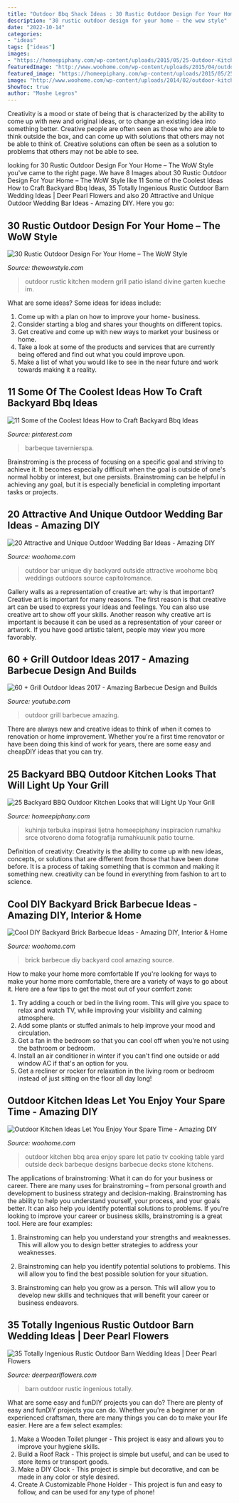 ```yaml
---
title: "Outdoor Bbq Shack Ideas : 30 Rustic Outdoor Design For Your Home – The Wow Style"
description: "30 rustic outdoor design for your home – the wow style"
date: "2022-10-14"
categories:
- "ideas"
tags: ["ideas"]
images:
- "https://homeepiphany.com/wp-content/uploads/2015/05/25-Outdoor-Kitchen-Designs-That-Will-Light-Up-Your-Grill-20.jpg"
featuredImage: "http://www.woohome.com/wp-content/uploads/2015/04/outdoor-wedding-bar-woohome-4.jpg"
featured_image: "https://homeepiphany.com/wp-content/uploads/2015/05/25-Outdoor-Kitchen-Designs-That-Will-Light-Up-Your-Grill-20.jpg"
image: "http://www.woohome.com/wp-content/uploads/2014/02/outdoor-kitchen-15.jpg"
ShowToc: true
author: "Moshe Legros"
---
```



Creativity is a mood or state of being that is characterized by the ability to come up with new and original ideas, or to change an existing idea into something better. Creative people are often seen as those who are able to think outside the box, and can come up with solutions that others may not be able to think of. Creative solutions can often be seen as a solution to problems that others may not be able to see.

	

		
looking for 30 Rustic Outdoor Design For Your Home – The WoW Style you've came to the right page. We have 8 Images about 30 Rustic Outdoor Design For Your Home – The WoW Style like 11 Some of the Coolest Ideas How to Craft Backyard Bbq Ideas, 35 Totally Ingenious Rustic Outdoor Barn Wedding Ideas | Deer Pearl Flowers and also 20 Attractive and Unique Outdoor Wedding Bar Ideas - Amazing DIY. Here you go:
		
    
## 30 Rustic Outdoor Design For Your Home – The WoW Style

<img loading=lazy src="http://thewowstyle.com/wp-content/uploads/2015/02/kitchen-divine-modern-kitchen-design-endearing-kitchen-island-design-ideas-rustic-style-modern-outdoor-kitchen-design-ideas.jpg" onerror="this.onerror=null;this.src='https://tse2.mm.bing.net/th?id=OIP.tn1YEezf-2YQa8-bFvgRggHaFj&amp;pid=15.1';" alt="30 Rustic Outdoor Design For Your Home – The WoW Style">

_Source: thewowstyle.com_

>outdoor rustic kitchen modern grill patio island divine garten kueche im. 

	

What are some ideas?
Some ideas for ideas include:
1. Come up with a plan on how to improve your home- business. 
2. Consider starting a blog and shares your thoughts on different topics. 
3. Get creative and come up with new ways to market your business or home. 
4. Take a look at some of the products and services that are currently being offered and find out what you could improve upon. 
5. Make a list of what you would like to see in the near future and work towards making it a reality. 

    
## 11 Some Of The Coolest Ideas How To Craft Backyard Bbq Ideas

<img loading=lazy src="https://i.pinimg.com/736x/12/51/cf/1251cf1db7c72073651f79251251cc28.jpg" onerror="this.onerror=null;this.src='https://tse2.mm.bing.net/th?id=OIP.GLKOJojeITVVFNdx3N5aowHaHa&amp;pid=15.1';" alt="11 Some of the Coolest Ideas How to Craft Backyard Bbq Ideas">

_Source: pinterest.com_

>barbeque tavernierspa. 

	

Brainstroming is the process of focusing on a specific goal and striving to achieve it. It becomes especially difficult when the goal is outside of one's normal hobby or interest, but one persists. Brainstroming can be helpful in achieving any goal, but it is especially beneficial in completing important tasks or projects.

    
## 20 Attractive And Unique Outdoor Wedding Bar Ideas - Amazing DIY

<img loading=lazy src="http://www.woohome.com/wp-content/uploads/2015/04/outdoor-wedding-bar-woohome-4.jpg" onerror="this.onerror=null;this.src='https://tse3.mm.bing.net/th?id=OIP.Y-voiVdaJrhncY_b6UrlAgHaLH&amp;pid=15.1';" alt="20 Attractive and Unique Outdoor Wedding Bar Ideas - Amazing DIY">

_Source: woohome.com_

>outdoor bar unique diy backyard outside attractive woohome bbq weddings outdoors source capitolromance. 

	

Gallery walls as a representation of creative art: why is that important?
Creative art is important for many reasons. The first reason is that creative art can be used to express your ideas and feelings. You can also use creative art to show off your skills. Another reason why creative art is important is because it can be used as a representation of your career or artwork. If you have good artistic talent, people may view you more favorably.

    
## 60 + Grill Outdoor Ideas 2017 - Amazing Barbecue Design And Builds

<img loading=lazy src="https://i.ytimg.com/vi/N8D3FYiJpyY/maxresdefault.jpg" onerror="this.onerror=null;this.src='https://tse1.mm.bing.net/th?id=OIP.Co2GLVpIkytjz3Ip5JpVhAHaEK&amp;pid=15.1';" alt="60 + Grill Outdoor Ideas 2017 - Amazing Barbecue Design and Builds">

_Source: youtube.com_

>outdoor grill barbecue amazing. 

	

There are always new and creative ideas to think of when it comes to renovation or home improvement. Whether you're a first time renovator or have been doing this kind of work for years, there are some easy and cheapDIY ideas that you can try.

    
## 25 Backyard BBQ Outdoor Kitchen Looks That Will Light Up Your Grill

<img loading=lazy src="https://homeepiphany.com/wp-content/uploads/2015/05/25-Outdoor-Kitchen-Designs-That-Will-Light-Up-Your-Grill-20.jpg" onerror="this.onerror=null;this.src='https://tse4.mm.bing.net/th?id=OIP.5LQhcP1cWhP1rWkLeECfWQHaHS&amp;pid=15.1';" alt="25 Backyard BBQ Outdoor Kitchen Looks that will Light Up Your Grill">

_Source: homeepiphany.com_

>kuhinja terbuka inspirasi ljetna homeepiphany inspiracion rumahku srce otvoreno doma fotografija rumahkuunik patio tourne. 

	

Definition of creativity:
Creativity is the ability to come up with new ideas, concepts, or solutions that are different from those that have been done before. It is a process of taking something that is common and making it something new. creativity can be found in everything from fashion to art to science.

    
## Cool DIY Backyard Brick Barbecue Ideas - Amazing DIY, Interior &amp; Home

<img loading=lazy src="https://www.woohome.com/wp-content/uploads/2016/02/brick-barbecue-tips-4.jpg" onerror="this.onerror=null;this.src='https://tse3.mm.bing.net/th?id=OIP.-3peDlkro9lWHE2z7ruSQAHaLF&amp;pid=15.1';" alt="Cool DIY Backyard Brick Barbecue Ideas - Amazing DIY, Interior &amp; Home">

_Source: woohome.com_

>brick barbecue diy backyard cool amazing source. 

	

How to make your home more comfortable
If you're looking for ways to make your home more comfortable, there are a variety of ways to go about it. Here are a few tips to get the most out of your comfort zone: 
1. Try adding a couch or bed in the living room. This will give you space to relax and watch TV, while improving your visibility and calming atmosphere. 
2. Add some plants or stuffed animals to help improve your mood and circulation. 
3. Get a fan in the bedroom so that you can cool off when you're not using the bathroom or bedroom. 
4. Install an air conditioner in winter if you can't find one outside or add window AC if that's an option for you. 
5. Get a recliner or rocker for relaxation in the living room or bedroom instead of just sitting on the floor all day long!

    
## Outdoor Kitchen Ideas Let You Enjoy Your Spare Time - Amazing DIY

<img loading=lazy src="http://www.woohome.com/wp-content/uploads/2014/02/outdoor-kitchen-15.jpg" onerror="this.onerror=null;this.src='https://tse2.mm.bing.net/th?id=OIP.aBX0IHzMpmdlZpbli8pgXgHaJ4&amp;pid=15.1';" alt="Outdoor Kitchen Ideas Let You Enjoy Your Spare Time - Amazing DIY">

_Source: woohome.com_

>outdoor kitchen bbq area enjoy spare let patio tv cooking table yard outside deck barbeque designs barbecue decks stone kitchens. 

	

The applications of brainstroming: What it can do for your business or career.
There are many uses for brainstroming – from personal growth and development to business strategy and decision-making. Brainstroming has the ability to help you understand yourself, your process, and your goals better. It can also help you identify potential solutions to problems.
If you're looking to improve your career or business skills, brainstroming is a great tool. Here are four examples:

1) Brainstroming can help you understand your strengths and weaknesses. This will allow you to design better strategies to address your weaknesses.

2) Brainstroming can help you identify potential solutions to problems. This will allow you to find the best possible solution for your situation.

3) Brainstroming can help you grow as a person. This will allow you to develop new skills and techniques that will benefit your career or business endeavors.

    
## 35 Totally Ingenious Rustic Outdoor Barn Wedding Ideas | Deer Pearl Flowers

<img loading=lazy src="http://www.deerpearlflowers.com/wp-content/uploads/2015/08/Wedding-Ideas-Set-in-the-Outdoor-Rustic-Barn-Wedding.jpg" onerror="this.onerror=null;this.src='https://tse4.mm.bing.net/th?id=OIP.Z7jOi_JUTDzk_L50W6E97gHaLH&amp;pid=15.1';" alt="35 Totally Ingenious Rustic Outdoor Barn Wedding Ideas | Deer Pearl Flowers">

_Source: deerpearlflowers.com_

>barn outdoor rustic ingenious totally. 

	

What are some easy and funDIY projects you can do?
There are plenty of easy and funDIY projects you can do. Whether you're a beginner or an experienced craftsman, there are many things you can do to make your life easier. Here are a few select examples: 
1. Make a Wooden Toilet plunger - This project is easy and allows you to improve your hygiene skills. 
2. Build a Roof Rack - This project is simple but useful, and can be used to store items or transport goods. 
3. Make a DIY Clock - This project is simple but decorative, and can be made in any color or style desired. 
4. Create A Customizable Phone Holder - This project is fun and easy to follow, and can be used for any type of phone!

